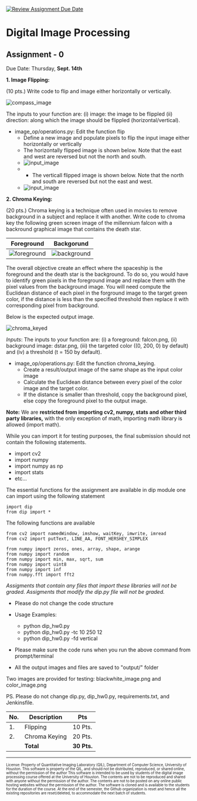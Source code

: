 [![Review Assignment Due Date](https://classroom.github.com/assets/deadline-readme-button-24ddc0f5d75046c5622901739e7c5dd533143b0c8e959d652212380cedb1ea36.svg)](https://classroom.github.com/a/G2vlu3jb)
# Digital Image Processing 
## Assignment - 0 ##

Due Date: Thursday, **Sept. 14th**


**1. Image Flipping:**

(10 pts.) Write code to flip and image either horizontally or vertically.

![compass_image](compass_image.jpg) 

The inputs to your function are: (i) image: the image to be flippled (ii) direction: along which the image should be flippled (horizontal/vertical).

  - image_op/operations.py: Edit the function flip
    - Define a new image and populate pixels to flip the input image either horizontally or vertically
    - The horizontally flipped image is shown below. Note that the east and west are reversed but not the north and south.
    - ![input_image](flipped_horizontal.jpg?raw=true "Input Image") 
    - - The verticall flipped image is shown below. Note that the north and south are reversed but not the east and west.
    - ![input_image](flipped_vertical.jpg?raw=true "Input Image")
    
**2. Chroma Keying:**

(20 pts.) Chroma keying is a technique often used in movies to remove background in a subject and replace it with another. 
Write code to chroma key the following green screen image of the millennium falcon with a backround graphical image that contains the death star.

|        Foreground         |                                                   Backgorund                                                    |
|:-------------------------:|:---------------------------------------------------------------------------------------------------------------:|
 | ![foreground](falcon.png) | ![background](dstar.png) |

The overall objective create an effect where the spaceship is the foreground and the death star is the background.
To do so, you would have to identify green pixels in the foreground image and replace them with the pixel values from the background image.
You will need compute the Euclidean distance of each pixel in the forground image to the target green color, if the distance is less than the specified threshold then replace it with corresponding pixel from background. 
    
Below is the expected output image.

![chroma_keyed](chroma_keyed.jpg)

*Inputs*: The inputs to your function are: (i) a foreground: falcon.png, (ii) background image: dstar.png, (iii) the targeted color ((0, 200, 0) by default) and (iv) a threshold (t = 150 by default). 

  - image_op/operations.py: Edit the function chroma_keying.    
    + Create a result/output image of the same shape as the input color image
    + Calculate the Euclidean distance between every pixel of the color image and the target color.
    + If the distance is smaller than threshold, copy the background pixel, else copy the foreground pixel to the output image.
      
**Note:**
We are **restricted from importing cv2, numpy, stats and other third party libraries,** 
with the only exception of math, importing math library is allowed (import math).

While you can import it for testing purposes, the final submission should not contain the following statements.
- import cv2
- import numpy
- import numpy as np
- import stats
- etc...

The essential functions for the assignment are available in dip module one can import using the following statement
```
import dip
from dip import *
```
The following functions are available

```commandline
from cv2 import namedWindow, imshow, waitKey, imwrite, imread
from cv2 import putText, LINE_AA, FONT_HERSHEY_SIMPLEX

from numpy import zeros, ones, array, shape, arange
from numpy import random
from numpy import min, max, sqrt, sum
from numpy import uint8
from numpy import inf
from numpy.fft import fft2
```

*Assigments that contain any files that import these libraries will not be graded.* 
*Assigments that modify the dip.py file will not be graded.*
   
  - Please do not change the code structure
  - Usage Examples:
   
      - python dip_hw0.py 
      - python dip_hw0.py -tc 10 250 12
      - python dip_hw0.py -fd vertical
   
  

  - Please make sure the code runs when you run the above command from prompt/terminal
  - All the output images and files are saved to "output/" folder

Two images are provided for testing: blackwhite_image.png and color_image.png
  
PS. Please do not change dip.py, dip_hw0.py, requirements.txt, and Jenkinsfile. 

    
| No. | Description   | Pts |
|-----|---------------| ------|
| 1.  | Flipping      | 10 Pts.|
| 2.  | Chroma Keying | 20 Pts.|
| | **Total** | **30 Pts.** |

-----------------------

<sub><sup>
License: Property of Quantitative Imaging Laboratory (QIL), Department of Computer Science, University of Houston. This software is property of the QIL, and should not be distributed, reproduced, or shared online, without the permission of the author This software is intended to be used by students of the digital image processing course offered at the University of Houston. The contents are not to be reproduced and shared with anyone without the permission of the author. The contents are not to be posted on any online public hosting websites without the permission of the author. The software is cloned and is available to the students for the duration of the course. At the end of the semester, the Github organization is reset and hence all the existing repositories are reset/deleted, to accommodate the next batch of students.
</sub></sup>


